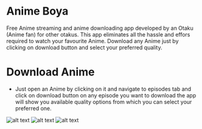 # Anime Boya
Free Anime streaming and anime downloading app developed by an Otaku (Anime fan) for other otakus. This app eliminates all the hassle and effors required to watch your favourite Anime.
Download any Anime just by clicking on download button and select your preferred quality.
# Download Anime
* Just open an Anime by clicking on it and navigate to episodes tab and click on download button on any episode you want to download the app will show you available quality options from which you can select your preferred one. 

![alt text](https://github.com/tu2l/animeboya/blob/master/banner.png?raw=true)
![alt text](https://github.com/tu2l/animeboya/blob/master/downsized_2.png?raw=true)
![alt text](https://github.com/tu2l/animeboya/blob/master/downsized_1.png?raw=true)
